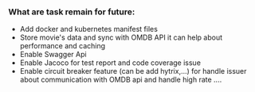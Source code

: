 ### What are task remain for future:
* Add docker and kubernetes manifest files
* Store movie's data and sync with OMDB API it can help about performance and caching
* Enable Swagger Api
* Enable Jacoco for test report and code coverage issue  
* Enable circuit breaker feature (can be add hytrix,...) for handle issuer about communication with OMDB api and handle high rate .... 
